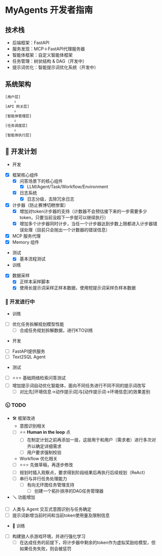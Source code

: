 # MyAgents 开发者指南

## 技术栈

- 后端框架：FastAPI
- 服务发现：MCP＋FastAPI代理服务器
- 智能体框架：自定义智能体框架
- 任务管理：树状结构 & DAG（开发中）
- 提示词优化：智能提示词优化系统（开发中）

## 系统架构

```plaintext
[用户层]
    ↓
[API 网关层]
    ↓
[智能体管理层]
    ↓
[任务调度层]
    ↓
[智能体执行层]
```

## 📅 开发计划

- 开发
- [x] 框架核心组件
  - [x] 问答场景下的核心组件
    - [x] LLM/Agent/Task/Workflow/Environment
  - [x] 日志系统
    - [x] 日志分级，去除冗余日志
- [x] 计步器（防止赛博切糕惨案）
  - [x] 增加对token计步器的支持（计数器不会预估接下来的一步需要多少token，只要当前没超下一步就可以继续执行）
  - [x] 增加多个计步器同时计步，当任一个计步器达到步数上限都进入计步器错误处理（目前只会抛出一个计数器的错误信息）
- [x] MCP 服务代理
- [x] Memory 组件

- 测试
  - [x] 基本流程测试

- 训练
- [x] 数据采样
  - [x] 正样本采样脚本
  - [x] 使用长提示词采样正样本数据，使用短提示词采样负样本数据

### 🔧 开发进行中

- 训练
- [ ] 优化任务拆解规划模型性能
  - [ ] 合成任务规划拆解数据，进行KTO训练

- 开发
- [ ] FastAPI提供服务
- [ ] Text2SQL Agent

- 测试
- [ ] ⭐⭐⭐ 基础网络检索问答测试
- [ ] 增加提示词自动优化智能体，面向不同任务进行不同不同的提示词改写
  - [ ] 对比先[环境信息->动作提示词]与[动作提示词->环境信息]的效果差别

### 🕥 TODO

- 🛠️ 框架改进
  - 意图识别相关
  - [ ] ⭐⭐ **Human in the loop** 点
    - [ ] 在制定计划之前再添加一层，这层用于和用户（需求者）进行多次对齐以确定详细需求
    - [ ] 用户要求强制校验

  - Workflow 优化相关
  - [ ] ⭐⭐⭐ 先做草稿，再逐步修改
  - [ ] 规划时插入观察点，要求得到阶段结果后再执行后续规划（ReAct）
  - [ ] 串行与并行任务处理能力
    - [ ] 有向无环图任务管理支持
      - [ ] 创建一个拓扑排序的DAG任务管理器

- 🪛 功能增加
- [ ] 人类与 Agent 交互式意图识别与任务确定
- [ ] 提示词新增当前时间和当前token使用量及限制信息

- 💪 训练
- [ ] 构建狼人杀游戏环境，并进行强化学习
  - [ ] 在达成任务的前提下，将计步器中剩余的token作为虚拟奖励给模型，但如果任务失败，则会被惩罚
